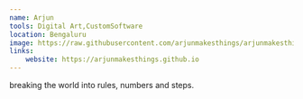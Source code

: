 ```yaml
---
name: Arjun
tools: Digital Art,CustomSoftware
location: Bengaluru
image: https://raw.githubusercontent.com/arjunmakesthings/arjunmakesthings.github.io/refs/heads/main/assets/profile-picture.jpg
links:
    website: https://arjunmakesthings.github.io
---
```


breaking the world into rules, numbers and steps. 

